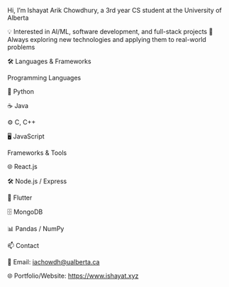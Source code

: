 

Hi, I’m Ishayat Arik Chowdhury, a 3rd year CS student at the University of Alberta

💡 Interested in AI/ML, software development, and full-stack projects
🚀 Always exploring new technologies and applying them to real-world problems

🛠️ Languages & Frameworks

Programming Languages

🐍 Python

☕ Java

⚙️ C, C++

🖥️ JavaScript 

Frameworks & Tools

🌐 React.js 

🛠️ Node.js / Express 

📱 Flutter 

🗄️ MongoDB 

📊 Pandas / NumPy 


📫 Contact

📧 Email: iachowdh@ualberta.ca

🌐 Portfolio/Website: https://www.ishayat.xyz
